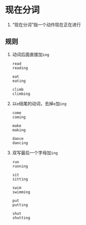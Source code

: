 # 现在分词

1. “现在分词”指一个动作现在正在进行

## 规则

1. 动词后面直接加`ing`

   ```
   read
   reading

   eat
   eating

   climb
   climbing
   ```

2. 以`e`结尾的动词，去掉`e`加`ing`

   ```
   come
   coming

   make
   making

   dance
   dancing
   ```

3. 双写最后一个字母加`ing`

   ```
   run
   running

   sit
   sitting

   swim
   swimming

   put
   putting

   shut
   shutting
   ```
